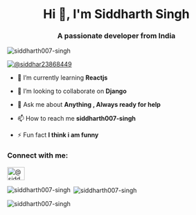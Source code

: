 <h1 align="center">Hi 👋, I'm Siddharth Singh</h1>
<h3 align="center">A passionate developer from India</h3>

<p align="left"> <img src="https://komarev.com/ghpvc/?username=siddharth007-singh&label=Profile%20views&color=0e75b6&style=flat" alt="siddharth007-singh" /> </p>

<p align="left"> <a href="https://twitter.com/@siddhar23868449" target="blank"><img src="https://img.shields.io/twitter/follow/@siddhar23868449?logo=twitter&style=for-the-badge" alt="@siddhar23868449" /></a> </p>

- 🌱 I’m currently learning **Reactjs**

- 👯 I’m looking to collaborate on **Django**

- 💬 Ask me about **Anything , Always ready for help**

- 📫 How to reach me **siddharth007-singh**

- ⚡ Fun fact **I think i am funny**

<h3 align="left">Connect with me:</h3>
<p align="left">
<a href="https://twitter.com/@siddhar23868449" target="blank"><img align="center" src="https://raw.githubusercontent.com/rahuldkjain/github-profile-readme-generator/neutral-icons/src/images/icons/Social/twitter.svg" alt="@siddhar23868449" height="30" width="40" /></a>
</p>

<p><img align="left" src="https://github-readme-stats.vercel.app/api/top-langs?username=siddharth007-singh&show_icons=true&locale=en&layout=compact" alt="siddharth007-singh" /></p>

<p>&nbsp;<img align="center" src="https://github-readme-stats.vercel.app/api?username=siddharth007-singh&show_icons=true&locale=en" alt="siddharth007-singh" /></p>

<p><img align="center" src="https://github-readme-streak-stats.herokuapp.com/?user=siddharth007-singh&" alt="siddharth007-singh" /></p>
